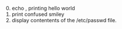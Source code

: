 0. echo , printing hello world
1. print confused smiley 
2. display contentents of the /etc/passwd file.

